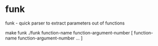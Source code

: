 funk
====

funk - quick parser to extract parameters out of functions 

make funk
./funk function-name function-argument-number [ function-name function-argument-number ... ]

